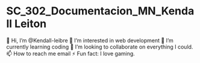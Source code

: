 # SC_302_Documentacion_MN_Kendall Leiton
 👋 Hi, I’m @Kendall-leibre
👀 I’m interested in web development
🌱 I’m currently learning coding
💞️ I’m looking to collaborate on everything I could.
📫 How to reach me email
⚡ Fun fact: I love gaming.
